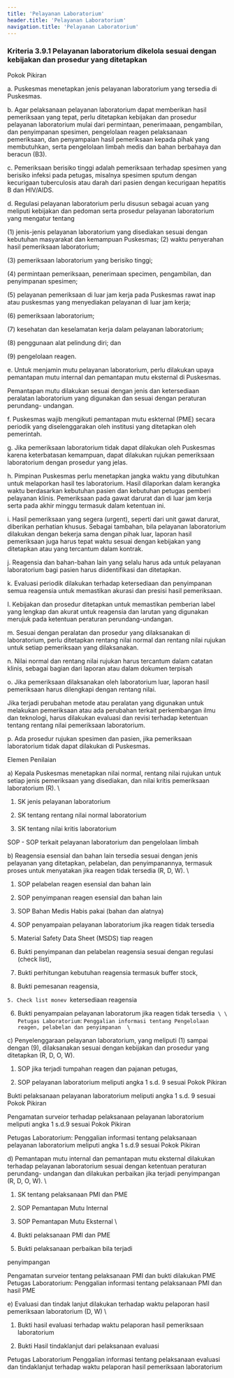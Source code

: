 ```yaml
---
title: 'Pelayanan Laboratorium'
header.title: 'Pelayanan Laboratorium'
navigation.title: 'Pelayanan Laboratorium'
---
```


### Kriteria 3.9.1 Pelayanan laboratorium dikelola sesuai dengan kebijakan dan prosedur yang ditetapkan 



Pokok Pikiran 

a. Puskesmas menetapkan jenis pelayanan laboratorium yang tersedia di Puskesmas. 

b. Agar pelaksanaan pelayanan laboratorium dapat memberikan hasil pemeriksaan yang tepat, perlu ditetapkan kebijakan dan prosedur pelayanan laboratorium mulai dari permintaan, penerimaaan, pengambilan, dan penyimpanan spesimen, pengelolaan reagen pelaksanaan pemeriksaan, dan penyampaian hasil pemeriksaan kepada pihak yang membutuhkan, serta pengelolaan limbah medis dan bahan berbahaya dan beracun (B3). 

c. Pemeriksaan berisiko tinggi adalah pemeriksaan terhadap spesimen yang berisiko infeksi pada petugas, misalnya spesimen sputum dengan kecurigaan tuberculosis atau darah dari pasien dengan kecurigaan hepatitis B dan HIV/AIDS. 

d. Regulasi pelayanan laboratorium perlu disusun  sebagai acuan yang meliputi kebijakan dan pedoman serta prosedur pelayanan laboratorium yang mengatur tentang 

(1) jenis-jenis pelayanan laboratorium yang disediakan sesuai dengan kebutuhan masyarakat dan kemampuan Puskesmas; 
(2) waktu 	penyerahan hasil pemeriksaan laboratorium; 

(3) pemeriksaan laboratorium yang berisiko tinggi; 

(4) permintaan pemeriksaan, penerimaan specimen, pengambilan, dan penyimpanan spesimen; 






(5) pelayanan pemeriksaan di luar jam kerja pada Puskesmas rawat inap atau puskesmas yang menyediakan pelayanan di luar jam kerja; 

(6) pemeriksaan laboratorium; 

(7) kesehatan dan keselamatan kerja dalam pelayanan laboratorium; 

(8) penggunaan alat pelindung diri; dan 

(9) pengelolaan reagen. 

e. Untuk menjamin mutu pelayanan laboratorium, perlu dilakukan upaya pemantapan mutu internal dan pemantapan mutu eksternal di Puskesmas. 

Pemantapan mutu dilakukan sesuai dengan jenis dan ketersediaan peralatan laboratorium yang digunakan dan sesuai dengan peraturan perundang- undangan. 

f. Puskesmas wajib mengikuti pemantapan mutu eskternal (PME) secara periodik yang diselenggarakan oleh institusi yang ditetapkan oleh pemerintah. 

g. Jika pemeriksaan laboratorium tidak dapat dilakukan oleh Puskesmas karena keterbatasan kemampuan, dapat dilakukan rujukan pemeriksaan laboratorium dengan prosedur yang jelas. 

h. Pimpinan Puskesmas perlu menetapkan jangka waktu yang dibutuhkan untuk melaporkan hasil tes laboratorium. Hasil dilaporkan dalam kerangka waktu berdasarkan kebutuhan pasien  dan  kebutuhan petugas pemberi pelayanan klinis. Pemeriksaan pada gawat darurat dan di luar jam kerja serta pada akhir minggu termasuk dalam ketentuan ini. 

i. Hasil pemeriksaan yang segera (urgent), seperti dari unit gawat darurat, diberikan perhatian khusus. Sebagai tambahan, bila pelayanan laboratorium dilakukan dengan bekerja sama dengan pihak luar, laporan hasil pemeriksaan juga harus tepat waktu sesuai dengan kebijakan yang ditetapkan atau yang tercantum dalam kontrak. 
  
j. Reagensia dan bahan-bahan lain yang  selalu  harus ada untuk pelayanan laboratorium bagi pasien harus diidentifikasi dan ditetapkan. 

k. Evaluasi periodik dilakukan terhadap ketersediaan dan penyimpanan semua reagensia untuk memastikan akurasi dan presisi hasil pemeriksaan. 

l. Kebijakan dan prosedur ditetapkan untuk memastikan pemberian label yang lengkap dan akurat untuk reagensia dan larutan yang digunakan merujuk pada ketentuan peraturan perundang-undangan. 

m. Sesuai dengan peralatan dan prosedur yang dilaksanakan di laboratorium, perlu  ditetapkan rentang nilai normal dan rentang nilai rujukan untuk setiap pemeriksaan yang dilaksanakan. 

n. Nilai normal dan rentang nilai rujukan harus tercantum dalam catatan klinis, sebagai bagian dari laporan atau dalam dokumen terpisah 

o. Jika pemeriksaan dilaksanakan oleh laboratorium luar, laporan hasil pemeriksaan harus dilengkapi dengan rentang nilai. 

Jika terjadi perubahan metode atau peralatan yang digunakan  untuk melakukan pemeriksaan  atau ada perubahan terkait perkembangan ilmu dan teknologi, harus dilakukan evaluasi dan revisi terhadap ketentuan tentang rentang nilai pemeriksaan laboratorium. 

p. Ada prosedur rujukan spesimen dan pasien, jika pemeriksaan laboratorium tidak dapat dilakukan di Puskesmas. 
 	 

Elemen Penilaian 




 a) Kepala Puskesmas menetapkan nilai normal, rentang nilai rujukan untuk setiap jenis pemeriksaan yang disediakan, dan nilai kritis pemeriksaan laboratorium (R).  \




1. SK jenis pelayanan laboratorium 

2. SK tentang rentang nilai normal laboratorium 

3. SK tentang nilai kritis laboratorium 

SOP - SOP terkait pelayanan laboratorium dan pengelolaan limbah 




 b) Reagensia esensial dan bahan lain tersedia sesuai dengan jenis pelayanan yang ditetapkan, pelabelan, dan penyimpanannya, termasuk proses untuk menyatakan jika reagen tidak tersedia (R, D, W).  \




1. SOP pelabelan reagen esensial dan bahan lain 


2. SOP penyimpanan reagen esensial dan bahan lain 

3. SOP Bahan Medis Habis pakai (bahan dan alatnya) 


4. SOP penyampaian pelayanan laboratorium jika reagen tidak tersedia 
1. Material Safety Data Sheet (MSDS) tiap reagen 

2. Bukti penyimpanan dan pelabelan reagensia sesuai dengan regulasi (check list), 

3. Bukti perhitungan kebutuhan reagensia termasuk buffer stock, 

4. Bukti pemesanan reagensia, 



`5. Check list monev `ketersediaan reagensia 

6. Bukti penyampaian pelayanan laboratorum jika reagen tidak tersedia` \
  \
Petugas Laboratorium`: `Penggalian informasi tentang Pengelolaan reagen, pelabelan dan penyimpanan  \
`









 c) Penyelenggaraan pelayanan laboratorium, yang meliputi (1) sampai dengan (9), dilaksanakan sesuai dengan kebijakan dan prosedur yang ditetapkan (R, D, O, W). 




1. SOP jika terjadi tumpahan reagen dan pajanan petugas, 


2. SOP pelayanan laboratorium meliputi angka 1 s.d. 9 sesuai Pokok Pikiran 

Bukti pelaksanaan pelayanan laboratorium meliputi angka 1 s.d. 9 sesuai Pokok Pikiran 

Pengamatan surveior terhadap pelaksanaan pelayanan laboratorium meliputi angka 1 s.d.9 sesuai Pokok Pikiran 

Petugas Laboratorium: Penggalian informasi tentang pelaksanaan pelayanan laboratorium meliputi angka 1 s.d.9 sesuai Pokok Pikiran 




 d)  Pemantapan mutu internal dan pemantapan mutu eksternal dilakukan terhadap pelayanan laboratorium sesuai dengan ketentuan peraturan perundang- undangan dan dilakukan perbaikan jika terjadi penyimpangan (R, D, O, W). \




1. SK tentang pelaksanaan PMI dan PME 



2. SOP Pemantapan Mutu Internal 

3. SOP Pemantapan Mutu Eksternal  \




1. Bukti pelaksanaan PMI dan PME 



2. Bukti pelaksanaan perbaikan bila terjadi 

penyimpangan 



Pengamatan surveior tentang pelaksanaan PMI dan bukti dilakukan PME
Petugas Laboratorium: Penggalian informasi tentang pelaksanaan PMI dan hasil PME 




 e) Evaluasi dan tindak lanjut dilakukan terhadap waktu pelaporan hasil pemeriksaan laboratorium (D, W)  \




1. Bukti hasil evaluasi terhadap waktu pelaporan hasil pemeriksaan laboratorium 


2. Bukti Hasil tindaklanjut dari pelaksanaan evaluasi 
 
Petugas Laboratorium Penggalian informasi tentang pelaksanaan evaluasi dan tindaklanjut terhadap waktu pelaporan hasil pemeriksaan laboratorium 
 
 





